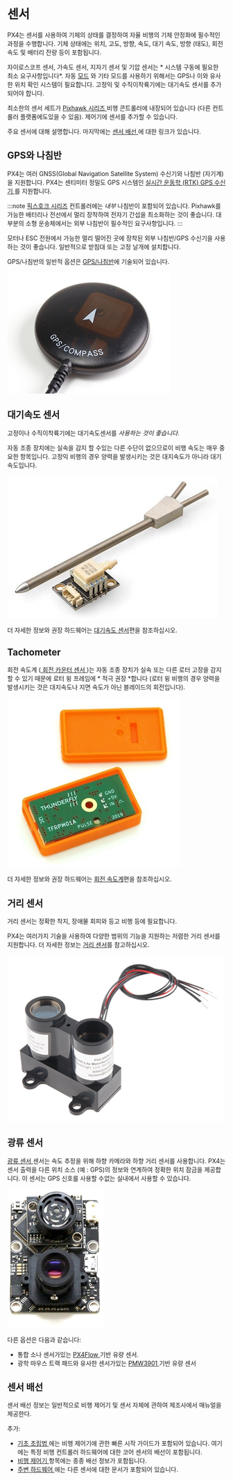 # 센서

PX4는 센서를 사용하여 기체의 상태를 결정하여 자율 비행의 기체 안정화에 필수적인 과정을 수행합니다. 기체 상태에는 위치, 고도, 방향, 속도, 대기 속도, 방향 (태도), 회전 속도 및 배터리 잔량 등이 포함됩니다.

자이로스코프 센서, 가속도 센서, 지자기 센서 및 기압 센서는 * 시스템 구동에 필요한 최소 요구사항입니다*. 자동 [모드](../getting_started/flight_modes.md#categories) 와 기타 모드를 사용하기 위해서는 GPS나 이와 유사한 위치 확인 시스템이 필요합니다. 고정익 및 수직이착륙기에는 대기속도 센서를 추가되어야 합니다.

최소한의 센서 세트가 [ Pixhawk 시리즈 ](../flight_controller/pixhawk_series.md) 비행 콘트롤러에 내장되어 있습니다 (다른 컨트롤러 플랫폼에도있을 수 있음). 제어기에 센서를 추가할 수 있습니다.

주요 센서에 대해 설명합니다. 마지막에는 [ 센서 배선 ](#wiring)에 대한 링크가 있습니다.

<span id="gps_compass"></span>

## GPS와 나침반

PX4는 여러 GNSS(Global Navigation Satellite System) 수신기와 나침반 (자기계)을 지원합니다. PX4는 센티미터 정밀도 GPS 시스템인 [ 실시간 운동학 (RTK) GPS 수신기 ](../gps_compass/rtk_gps.md)를 지원합니다.

:::note
[픽스호크 시리즈](../flight_controller/pixhawk_series.md) 컨트롤러에는 *내부* 나침반이 포함되어 있습니다. Pixhawk를 가능한 배터리나 전선에서 멀리 장착하여 전자기 간섭을 최소화하는 것이 좋습니다. 대부분의 소형 운송체에서는 외부 나침반이 필수적인 요구사항입니다.
:::

모터나 ESC 전원에서 가능한 멀리 떨어진 곳에 장착된 외부 나침반/GPS 수신기을 사용하는 것이 좋습니다. 일반적으로 받침대 또는 고정 날개에 설치합니다.

GPS/나침반의 일반적 옵션은 [ GPS/나침반](../gps_compass/README.md)에 기술되어 있습니다.

![GPS/나침반](../../assets/hardware/gps/gps_compass.jpg)

## 대기속도 센서

고정이나 수직이착륙기에는 대기속도센서를 *사용하는 것이 좋습니다.*

자동 조종 장치에는 실속을 감지 할 수있는 다른 수단이 없으므로이 비행 속도는 매우 중요한 항목입니다. 고정익 비행의 경우 양력을 발생시키는 것은 대지속도가 아니라 대기속도입니다.

![디지털 풍속 센서](../../assets/hardware/sensors/airspeed/digital_airspeed_sensor.jpg)

더 자세한 정보와 권장 하드웨어는 [대기속도 센서](../sensor/airspeed.md)편을 참조하십시오.

## Tachometer

회전 속도계 ([ 회전 카운터 센서 ](https://en.wikipedia.org/wiki/Tachometer#In_automobiles,_trucks,_tractors_and_aircraft))는 자동 조종 장치가 실속 또는 다른 로터 고장을 감지 할 수 있기 때문에 로터 윙 프레임에 * 적극 권장 *합니다 (로터 윙 비행의 경우 양력을 발생시키는 것은 대지속도나 지면 속도가 아닌 블레이드의 회전입니다).

![디지털 RPM 센서-TFRPM01A](../../assets/hardware/sensors/tfrpm/tfrpm01_electronics.jpg)

더 자세한 정보와 권장 하드웨어는 [회전 속도계](../sensor/tachometers.md)편을 참조하십시오.

## 거리 센서

거리 센서는 정확한 착지, 장애물 회피와 등고 비행 등에 필요합니다.

PX4는 여러가지 기술을 사용하여 다양한 범위의 기능을 지원하는 저렴한 거리 센서를 지원합니다. 더 자세한 정보는 [거리 센서](../sensor/rangefinders.md)를 참고하십시오.

<img src="../../assets/hardware/sensors/lidar_lite/lidar_lite_1.png" title="lidar_lite_1" width="500px" />

## 광류 센서

[ 광류 센서 ](../sensor/optical_flow.md) 센서는 속도 추정을 위해 하향 카메라와 하향 거리 센서를 사용합니다. PX4는 센서 출력을 다른 위치 소스 (예 : GPS)의 정보와 연계하여 정확한 위치 잠금을 제공합니다. 이 센서는 GPS 신호를 사용할 수없는 실내에서 사용할 수 있습니다.

![px4flow-bottom](../../assets/hardware/sensors/px4flow/px4flow_bottom.jpg)

다른 옵션은 다음과 같습니다:

* 통합 소나 센서가있는 [ PX4Flow ](../sensor/px4flow.md) 기반 유량 센서.
* 광학 마우스 트랙 패드와 유사한 센서가있는 [ PMW3901 ](../sensor/pmw3901.md) 기반 유량 센서

<span id="wiring"></span>

## 센서 배선

센서 배선 정보는 일반적으로 비행 제어기 및 센서 자체에 관하여 제조사에서 매뉴얼을 제공한다.

추가:

* [ 기초 초립법 ](../assembly/README.md)에는 비행 제어기에 관한 빠른 시작 가이드가 포함되어 있습니다. 여기에는 특정 비행 컨트롤러 하드웨어에 대한 코어 센서의 배선이 포함됩니다.
* [ 비행 제어기 ](../flight_controller/README.md) 항목에는 종종 배선 정보가 포함됩니다.
* [ 주변 하드웨어 ](../peripherals/README.md)에는 다른 센서에 대한 문서가 포함되어 있습니다.